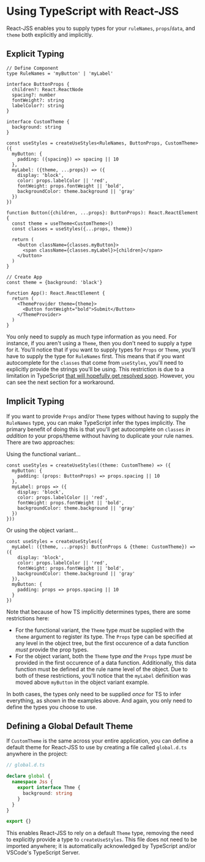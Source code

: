 # Using TypeScript with React-JSS

React-JSS enables you to supply types for your `ruleNames`, `props`/`data`, and `theme` both explicitly and implicitly.

## Explicit Typing

```tsx
// Define Component
type RuleNames = 'myButton' | 'myLabel'

interface ButtonProps {
  children?: React.ReactNode
  spacing?: number
  fontWeight?: string
  labelColor?: string
}

interface CustomTheme {
  background: string
}

const useStyles = createUseStyles<RuleNames, ButtonProps, CustomTheme>({
  myButton: {
    padding: ({spacing}) => spacing || 10
  },
  myLabel: ({theme, ...props}) => ({
    display: 'block',
    color: props.labelColor || 'red',
    fontWeight: props.fontWeight || 'bold',
    backgroundColor: theme.background || 'gray'
  })
})

function Button({children, ...props}: ButtonProps): React.ReactElement {
  const theme = useTheme<CustomTheme>()
  const classes = useStyles({...props, theme})

  return (
    <button className={classes.myButton}>
      <span className={classes.myLabel}>{children}</span>
    </button>
  )
}

// Create App
const theme = {background: 'black'}

function App(): React.ReactElement {
  return (
    <ThemeProvider theme={theme}>
      <Button fontWeight="bold">Submit</Button>
    </ThemeProvider>
  )
}
```

You only need to supply as much type information as you need. For instance, if you aren't using a `Theme`, then you don't need to supply a type for it. You'll notice that if you want to supply types for `Props` or `Theme`, you'll have to supply the type for `RuleNames` first. This means that if you want autocomplete for the `classes` that come from `useStyles`, you'll need to explicitly provide the strings you'll be using. This restriction is due to a limitation in TypeScript [that will hopefully get resolved soon](https://github.com/microsoft/TypeScript/pull/26349). However, you can see the next section for a workaround.

## Implicit Typing

If you want to provide `Props` and/or `Theme` types without having to supply the `RuleNames` type, you can make TypeScript infer the types implicitly. The primary benefit of doing this is that you'll get autocomplete on `classes` _in addition to_ your props/theme without having to duplicate your rule names. There are two approaches:

Using the functional variant...

```tsx
const useStyles = createUseStyles((theme: CustomTheme) => ({
  myButton: {
    padding: (props: ButtonProps) => props.spacing || 10
  },
  myLabel: props => ({
    display: 'block',
    color: props.labelColor || 'red',
    fontWeight: props.fontWeight || 'bold',
    backgroundColor: theme.background || 'gray'
  })
}))
```

Or using the object variant...

```tsx
const useStyles = createUseStyles({
  myLabel: ({theme, ...props}: ButtonProps & {theme: CustomTheme}) => ({
    display: 'block',
    color: props.labelColor || 'red',
    fontWeight: props.fontWeight || 'bold',
    backgroundColor: theme.background || 'gray'
  }),
  myButton: {
    padding: props => props.spacing || 10
  }
})
```

Note that because of how TS implicitly determines types, there are some restrictions here:

- For the functional variant, the `Theme` type _must_ be supplied with the `theme` argument to register its type. The `Props` type can be specified at any level in the object tree, but the first occurence of a data function _must_ provide the prop types.
- For the object variant, both the `Theme` type _and_ the `Props` type _must_ be provided in the first occurence of a data function. Additionally, this data function must be defined at the rule name level of the object. Due to both of these restrictions, you'll notice that the `myLabel` definition was moved above `myButton` in the object variant example.

In both cases, the types only need to be supplied _once_ for TS to infer everything, as shown in the examples above. And again, you only need to define the types you choose to use.

## Defining a Global Default Theme

If `CustomTheme` is the same across your entire application, you can define a default theme for React-JSS to use by creating a file called `global.d.ts` anywhere in the project:

```typescript
// global.d.ts

declare global {
  namespace Jss {
    export interface Thme {
      background: string
    }
  }
}

export {}
```

This enables React-JSS to rely on a default `Theme` type, removing the need to explicitly provide a type to `createUseStyles`. This file does not need to be imported anywhere; it is automatically acknowledged by TypeScript and/or VSCode's TypeScript Server.
